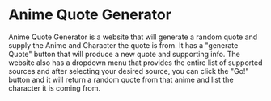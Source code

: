 # Anime Quote Generator

Anime Quote Generator is a website that will generate a random quote and supply the Anime and Character the quote is from. It has a "generate Quote" button that will produce a new quote and supporting info. The website also has a dropdown menu that provides the entire list of supported sources and after selecting your desired source, you can click the "Go!" button and it will return a random quote from that anime and list the character it is coming from.

